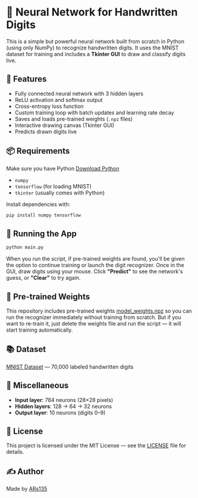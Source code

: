 # 🧠 Neural Network for Handwritten Digits

This is a simple but powerful neural network built from scratch in Python (using only NumPy) to recognize handwritten digits. It uses the MNIST dataset for training and includes a **Tkinter GUI** to draw and classify digits live.

## 🔧 Features

- Fully connected neural network with 3 hidden layers
- ReLU activation and softmax output
- Cross-entropy loss function
- Custom training loop with batch updates and learning rate decay
- Saves and loads pre-trained weights (`.npz` files)
- Interactive drawing canvas (Tkinter GUI)
- Predicts drawn digits live

## 📦 Requirements
Make sure you have Python [Download Python](https://python.org/downloads)
- `numpy`
- `tensorflow` (for loading MNIST)
- `tkinter` (usually comes with Python)

Install dependencies with:

```bash
pip install numpy tensorflow
```

## 🚀 Running the App
```bash
python main.py
```
When you run the script, if pre-trained weights are found, you'll be given the option to continue training or launch the digit recognizer. Once in the GUI, draw digits using your mouse. Click **"Predict"** to see the network's guess, or **"Clear"** to try again.

## 🧪 Pre-trained Weights
This repository includes pre-trained weights [model_weights.npz](model_weights.npz) so you can run the recognizer immediately without training from scratch. But if you want to re-train it, just delete the weights file and run the script — it will start training automatically.

## 📚 Dataset
[MNIST Dataset](http://yann.lecun.com/exdb/mnist/) — 70,000 labeled handwritten digits

## 🧮 Miscellaneous
- **Input layer**: 784 neurons (28×28 pixels)
- **Hidden layers**: 128 → 64 → 32 neurons
- **Output layer**: 10 neurons (digits 0–9)

## 📝 License
This project is licensed under the MIT License — see the [LICENSE](LICENSE) file for details.

## ✍️ Author
Made by [ARs135](https://github.com/ARs135)
